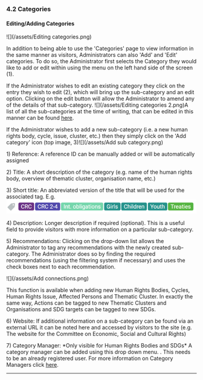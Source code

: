 ### 4.2 Categories

#### Editing/Adding Categories

![](/assets/Editing categories.png)

In addition to being able to use the 'Categories' page to view information in the same manner as visitors, Administrators can also 'Add' and 'Edit' categories. To do so, the Administrator first selects the Category they would like to add or edit within using the menu on the left hand side of the screen \(1\).

If the Administrator wishes to edit an existing category they click on the entry they wish to edit \(2\), which will bring up the sub-category and an edit option. Clicking on the edit button will allow the Administrator to amend any of the details of that sub-category. ![](/assets/Editing categories 2.png)A list of all the sub-categories at the time of writing, that can be edited in this manner can be found [here](/users/categories.md).

If the Administrator wishes to add a new sub-category \(i.e. a new human rights body, cycle, issue, cluster, etc.\) then they simply click on the 'Add category' icon \(top image, 3\)![](/assets/Add sub category.png)

1\) Reference: A reference ID can be manually added or will be automatically assigned

2\) Title: A short description of the category \(e.g. name of the human rights body, overview of thematic cluster, organisation name, etc.\)

3\) Short title: An abbreviated version of the title that will be used for the associated tag. E.g. ![](/assets/Tags.png)

4\) Description: Longer description if required \(optional\). This is a useful field to provide visitors with more information on a particular sub-category.

5\) Recommendations: Clicking on the drop-down list allows the Administrator to tag any recommendations with the newly created sub-category. The Administrator does so by finding the required recommendations \(using the filtering system if necessary\) and uses the check boxes next to each recommendation.

![](/assets/Add connections.png)

This function is available when adding new Human Rights Bodies, Cycles, Human Rights Issue, Affected Persons and Thematic Cluster. In exactly the same way, Actions can be tagged to new Thematic Clusters and Organisations and SDG targets can be tagged to new SDGs.

6\) Website: If additional information on a sub-category can be found via an external URL it can be noted  here and accessed by visitors to the site \(e.g. The website for the Committee on Economic, Social and Cultural Rights\)

7\) Category Manager: \*Only visible for Human Rights Bodies and SDGs\* A category manager can be added using this drop down menu. . This needs to be an already registered user. For more information on Category Managers click [here](/getting-started/users-and-roles.md).

---
